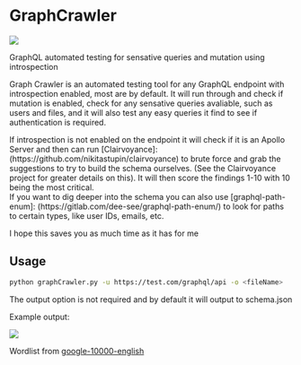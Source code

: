 # GraphCrawler

![](https://github.com/gsmith257-cyber/GraphCrawler/raw/main/GraphCrawler.PNG)

GraphQL automated testing for sensative queries and mutation using introspection

Graph Crawler is an automated testing tool for any GraphQL endpoint with introspection enabled, most are by default.
It will run through and check if mutation is enabled, check for any sensative queries avaliable, such as users and files, and it will also test any easy queries it find to see if authentication is required.
<div>
If introspection is not enabled on the endpoint it will check if it is an Apollo Server and then can run [Clairvoyance]: (https://github.com/nikitastupin/clairvoyance) to brute force and grab the suggestions to try to build the schema ourselves. (See the Clairvoyance project for greater details on this). 
It will then score the findings 1-10 with 10 being the most critical.
<div>
If you want to dig deeper into the schema you can also use [graphql-path-enum]: (https://gitlab.com/dee-see/graphql-path-enum/) to look for paths to certain types, like user IDs, emails, etc.

I hope this saves you as much time as it has for me

## Usage
```bash
python graphCrawler.py -u https://test.com/graphql/api -o <fileName>
```
The output option is not required and by default it will output to schema.json

Example output:
<div>
<img src=https://github.com/gsmith257-cyber/GraphCrawler/blob/main/output.PNG />

<div>

Wordlist from [google-10000-english](https://github.com/first20hours/google-10000-english)